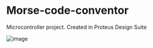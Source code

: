 # Morse-code-conventor
Microcontroller project. Created in Proteus Design Suite

![image](https://user-images.githubusercontent.com/66479775/140510632-e847f0b2-a9f5-4185-be45-002e9c26f5b7.png)
